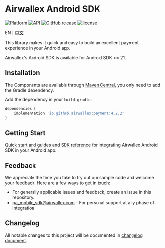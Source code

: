 # Airwallex Android SDK
[![Platform](https://img.shields.io/badge/platform-android-green.svg)](http://developer.android.com/index.html)
[![API](https://img.shields.io/badge/API-21%2B-brightgreen.svg?style=flat)](https://android-arsenal.com/api?level=21)
[![GitHub release](https://img.shields.io/github/release/airwallex/airwallex-payment-android.svg)](https://github.com/airwallex/airwallex-payment-android/releases)
[![license](https://img.shields.io/badge/license-MIT%20License-00AAAA.svg)](https://github.com/airwallex/airwallex-payment-android/blob/develop/LICENSE)

EN | [中文](./README-zh.md)

This library makes it quick and easy to build an excellent payment experience in your Android app.

Airwallex's Android SDK is available for Android SDK >= 21.

## Installation
The Components are available through [Maven Central](https://repo1.maven.org/maven2/io/github/airwallex/), you only need to add the Gradle dependency.

Add the dependency in your `build.gradle`.
```groovy
dependencies {
    implementation 'io.github.airwallex:payment:4.2.2'
}
```

## Getting Start
[Quick start and guides](GUIDE.md) and [SDK reference](https://airwallex.github.io/airwallex-payment-android/) for integrating Airwallex Android SDK in your Android app.

## Feedback
We appreciate the time you take to try out our sample code and welcome your feedback. Here are a few ways to get in touch:

* For generally applicable issues and feedback, create an issue in this repository.
* [pa_mobile_sdk@airwallex.com](mailto:pa_mobile_sdk@airwallex.com) - For personal support at any phase of integration

## Changelog
All notable changes to this project will be documented in [changelog document](CHANGELOG.md).
